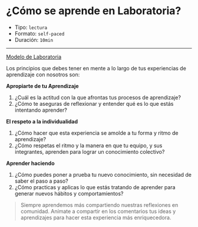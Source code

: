 # ¿Cómo se aprende en Laboratoria?

* Tipo: `lectura`
* Formato: `self-paced`
* Duración: `10min`

***

[Modelo de Laboratoria](https://vimeo.com/412540970)

Los principios que debes tener en mente a lo largo de tus experiencias de aprendizaje con nosotros son:

**Apropiarte de tu Aprendizaje**
1. ¿Cuál es la actitud con la que afrontas tus procesos de aprendizaje?
2. ¿Cómo te aseguras de reflexionar y entender qué es lo que estás intentando
aprender?

**El respeto a la individualidad**
1. ¿Cómo hacer que esta experiencia se amolde a tu forma y ritmo de aprendizaje?
2. ¿Cómo respetas el ritmo y la manera en que tu equipo, y sus integrantes, aprenden para lograr un conocimiento colectivo?

**Aprender haciendo**
1. ¿Cómo puedes poner a prueba tu nuevo conocimiento, sin necesidad de saber el paso a paso?
2. ¿Cómo practicas y aplicas lo que estás tratando de aprender para generar nuevos hábitos y comportamientos?

> Siempre aprendemos más compartiendo nuestras reflexiones en comunidad. Anímate a compartir en los comentarios tus ideas y aprendizajes para hacer esta experiencia más enriquecedora.
